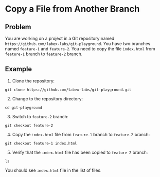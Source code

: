 # Copy a File from Another Branch

## Problem

You are working on a project in a Git repository named `https://github.com/labex-labs/git-playground`. You have two branches named `feature-1` and `feature-2`. You need to copy the file `index.html` from `feature-1` branch to `feature-2` branch.

## Example  

1. Clone the repository:

```shell
git clone https://github.com/labex-labs/git-playground.git
```

2. Change to the repository directory:

```shell
cd git-playground
```

3. Switch to `feature-2` branch:

```shell
git checkout feature-2
```

4. Copy the `index.html` file from `feature-1` branch to `feature-2` branch:

```shell
git checkout feature-1 index.html
```

5. Verify that the `index.html` file has been copied to `feature-2` branch:

```shell
ls
```

You should see `index.html` file in the list of files.
